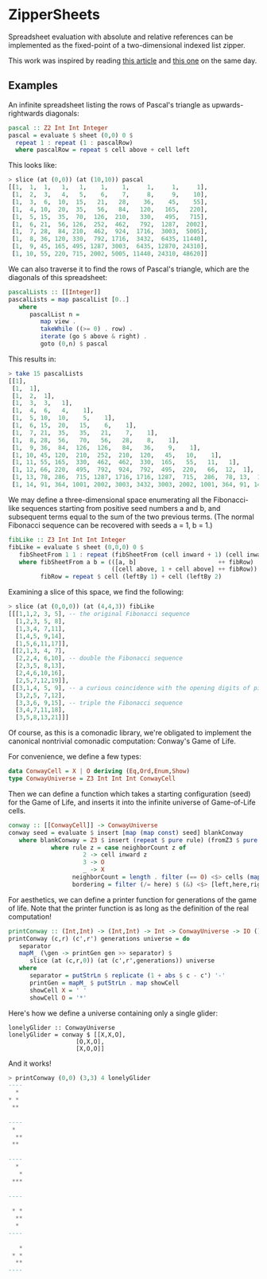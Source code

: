 ZipperSheets
============

Spreadsheet evaluation with absolute and relative references can be implemented as the fixed-point of a two-dimensional indexed list zipper.

This work was inspired by reading [this article](http://blog.emillon.org/posts/2012-10-18-comonadic-life.html) and [this one](http://blog.sigfpe.com/2006/11/from-l-theorem-to-spreadsheet.html) on the same day.

Examples
--------

An infinite spreadsheet listing the rows of Pascal's triangle as upwards-rightwards diagonals:

```Haskell
pascal :: Z2 Int Int Integer
pascal = evaluate $ sheet (0,0) 0 $
  repeat 1 : repeat (1 : pascalRow)
  where pascalRow = repeat $ cell above + cell left
```

This looks like:

```Haskell
> slice (at (0,0)) (at (10,10)) pascal
[[1,  1,  1,   1,   1,    1,    1,     1,     1,     1], 
 [1,  2,  3,   4,   5,    6,    7,     8,     9,    10], 
 [1,  3,  6,  10,  15,   21,   28,    36,    45,    55], 
 [1,  4, 10,  20,  35,   56,   84,   120,   165,   220], 
 [1,  5, 15,  35,  70,  126,  210,   330,   495,   715], 
 [1,  6, 21,  56, 126,  252,  462,   792,  1287,  2002], 
 [1,  7, 28,  84, 210,  462,  924,  1716,  3003,  5005], 
 [1,  8, 36, 120, 330,  792, 1716,  3432,  6435, 11440], 
 [1,  9, 45, 165, 495, 1287, 3003,  6435, 12870, 24310], 
 [1, 10, 55, 220, 715, 2002, 5005, 11440, 24310, 48620]]
```

We can also traverse it to find the rows of Pascal's triangle, which are the diagonals of this spreadsheet:

```Haskell
pascalLists :: [[Integer]]
pascalLists = map pascalList [0..]
   where
      pascalList n =
         map view .
         takeWhile ((>= 0) . row) .
         iterate (go $ above & right) .
         goto (0,n) $ pascal
```

This results in:

```Haskell
> take 15 pascalLists
[[1],
 [1,  1], 
 [1,  2,  1], 
 [1,  3,  3,   1], 
 [1,  4,  6,   4,    1], 
 [1,  5, 10,  10,    5,    1], 
 [1,  6, 15,  20,   15,    6,    1], 
 [1,  7, 21,  35,   35,   21,    7,    1], 
 [1,  8, 28,  56,   70,   56,   28,    8,    1], 
 [1,  9, 36,  84,  126,  126,   84,   36,    9,    1], 
 [1, 10, 45, 120,  210,  252,  210,  120,   45,   10,    1], 
 [1, 11, 55, 165,  330,  462,  462,  330,  165,   55,   11,   1], 
 [1, 12, 66, 220,  495,  792,  924,  792,  495,  220,   66,  12,  1], 
 [1, 13, 78, 286,  715, 1287, 1716, 1716, 1287,  715,  286,  78, 13,  1], 
 [1, 14, 91, 364, 1001, 2002, 3003, 3432, 3003, 2002, 1001, 364, 91, 14, 1]]
```

We may define a three-dimensional space enumerating all the Fibonacci-like sequences starting from positive seed numbers a and b, and subsequent terms equal to the sum of the two previous terms. (The normal Fibonacci sequence can be recovered with seeds a = 1, b = 1.)

```Haskell
fibLike :: Z3 Int Int Int Integer
fibLike = evaluate $ sheet (0,0,0) 0 $
   fibSheetFrom 1 1 : repeat (fibSheetFrom (cell inward + 1) (cell inward))
   where fibSheetFrom a b = (([a, b]                       ++ fibRow) : repeat
                             ([cell above, 1 + cell above] ++ fibRow))
         fibRow = repeat $ cell (leftBy 1) + cell (leftBy 2)
```

Examining a slice of this space, we find the following:

```Haskell
> slice (at (0,0,0)) (at (4,4,3)) fibLike
[[[1,1,2, 3, 5], -- the original Fibonacci sequence
  [1,2,3, 5, 8],
  [1,3,4, 7,11],
  [1,4,5, 9,14],
  [1,5,6,11,17]],
 [[2,1,3, 4, 7],
  [2,2,4, 6,10], -- double the Fibonacci sequence
  [2,3,5, 8,13],
  [2,4,6,10,16],
  [2,5,7,12,19]],
 [[3,1,4, 5, 9], -- a curious coincidence with the opening digits of pi
  [3,2,5, 7,12],
  [3,3,6, 9,15], -- triple the Fibonacci sequence
  [3,4,7,11,18],
  [3,5,8,13,21]]]
```

Of course, as this is a comonadic library, we're obligated to implement the canonical nontrivial comonadic computation: Conway's Game of Life.

For convenience, we define a few types:

```Haskell
data ConwayCell = X | O deriving (Eq,Ord,Enum,Show)
type ConwayUniverse = Z3 Int Int Int ConwayCell
```

Then we can define a function which takes a starting configuration (seed) for the Game of Life, and inserts it into the infinite universe of Game-of-Life cells.

```Haskell
conway :: [[ConwayCell]] -> ConwayUniverse
conway seed = evaluate $ insert [map (map const) seed] blankConway
   where blankConway = Z3 $ insert (repeat $ pure rule) (fromZ3 $ pure (const X))
            where rule z = case neighborCount z of
                     2 -> cell inward z
                     3 -> O
                     _ -> X
                  neighborCount = length . filter (== O) <$> cells (map (inward &) bordering)
                  bordering = filter (/= here) $ (&) <$> [left,here,right] <*> [above,here,below]
```

For aesthetics, we can define a printer function for generations of the game of life. Note that the printer function is as long as the definition of the real computation!

```Haskell
printConway :: (Int,Int) -> (Int,Int) -> Int -> ConwayUniverse -> IO ()
printConway (c,r) (c',r') generations universe = do
   separator
   mapM_ (\gen -> printGen gen >> separator) $
      slice (at (c,r,0)) (at (c',r',generations)) universe
   where
      separator = putStrLn $ replicate (1 + abs $ c - c') '-'
      printGen = mapM_ $ putStrLn . map showCell
      showCell X = ' '
      showCell O = '*'
```

Here's how we define a universe containing only a single glider:

```
lonelyGlider :: ConwayUniverse
lonelyGlider = conway $ [[X,X,O],
                   [O,X,O],
                   [X,O,O]]
```

And it works!

```Haskell
> printConway (0,0) (3,3) 4 lonelyGlider
----
  * 
* * 
 ** 
    
----
 *  
  **
 ** 
    
----
  * 
   *
 ***
    
----
    
 * *
  **
  * 
----
    
   *
 * *
  **
----
```
